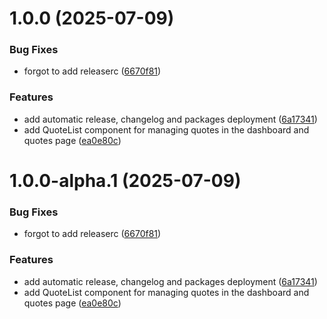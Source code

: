 # 1.0.0 (2025-07-09)


### Bug Fixes

* forgot to add releaserc ([6670f81](https://github.com/lucanori/invoicerr/commit/6670f819e50f76b90bb695a891c93cfcbb2ce72a))


### Features

* add automatic release, changelog and packages deployment ([6a17341](https://github.com/lucanori/invoicerr/commit/6a1734179259a22561b4687aa302b2dfff3015e7))
* add QuoteList component for managing quotes in the dashboard and quotes page ([ea0e80c](https://github.com/lucanori/invoicerr/commit/ea0e80c662aee7f670b7c8f37b290fa4293c4404))

# 1.0.0-alpha.1 (2025-07-09)


### Bug Fixes

* forgot to add releaserc ([6670f81](https://github.com/lucanori/invoicerr/commit/6670f819e50f76b90bb695a891c93cfcbb2ce72a))


### Features

* add automatic release, changelog and packages deployment ([6a17341](https://github.com/lucanori/invoicerr/commit/6a1734179259a22561b4687aa302b2dfff3015e7))
* add QuoteList component for managing quotes in the dashboard and quotes page ([ea0e80c](https://github.com/lucanori/invoicerr/commit/ea0e80c662aee7f670b7c8f37b290fa4293c4404))
